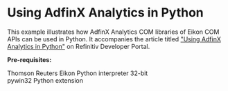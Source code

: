 # Using AdfinX Analytics in Python

This example illustrates how AdfinX Analytics COM libraries of Eikon COM APIs can be used in Python. It accompanies the article titled ["Using AdfinX Analytics in Python"](https://developers.refinitiv.com/article/using-adfinx-analytics-python) on Refinitiv Developer Portal.

**Pre-requisites:** 

Thomson Reuters Eikon
Python interpreter 32-bit  
pywin32 Python extension  
